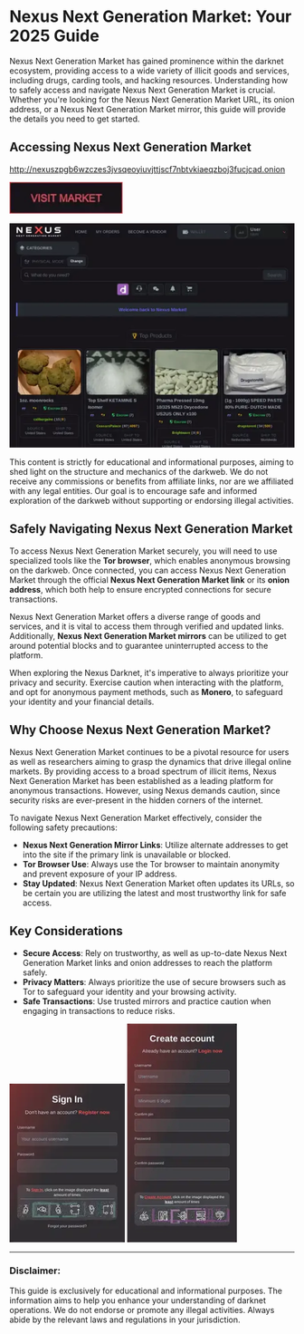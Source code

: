 # Nexus Next Generation Market: Your 2025 Guide

Nexus Next Generation Market has gained prominence within the darknet ecosystem, providing access to a wide variety of illicit goods and services, including drugs, carding tools, and hacking resources. Understanding how to safely access and navigate Nexus Next Generation Market is crucial. Whether you're looking for the Nexus Next Generation Market URL, its onion address, or a Nexus Next Generation Market mirror, this guide will provide the details you need to get started.

## Accessing Nexus Next Generation Market

http://nexuszpgb6wzczes3jvsqeoyiuvjttjscf7nbtvkiaeqzboj3fucjcad.onion

[<img src="/default/unit.webp" width="200">](http://nexuszpgb6wzczes3jvsqeoyiuvjttjscf7nbtvkiaeqzboj3fucjcad.onion)

<a href="http://nexuszpgb6wzczes3jvsqeoyiuvjttjscf7nbtvkiaeqzboj3fucjcad.onion"><img src="/default/done.webp" alt="image" style="max-width: 100%;"></a>

This content is strictly for educational and informational purposes, aiming to shed light on the structure and mechanics of the darkweb. We do not receive any commissions or benefits from affiliate links, nor are we affiliated with any legal entities. Our goal is to encourage safe and informed exploration of the darkweb without supporting or endorsing illegal activities.

## Safely Navigating Nexus Next Generation Market

To access Nexus Next Generation Market securely, you will need to use specialized tools like the **Tor browser**, which enables anonymous browsing on the darkweb. Once connected, you can access Nexus Next Generation Market through the official **Nexus Next Generation Market link** or its **onion address**, which both help to ensure encrypted connections for secure transactions.

Nexus Next Generation Market offers a diverse range of goods and services, and it is vital to access them through verified and updated links. Additionally, **Nexus Next Generation Market mirrors** can be utilized to get around potential blocks and to guarantee uninterrupted access to the platform.

When exploring the Nexus Darknet, it's imperative to always prioritize your privacy and security. Exercise caution when interacting with the platform, and opt for anonymous payment methods, such as **Monero**, to safeguard your identity and your financial details.

## Why Choose Nexus Next Generation Market?

Nexus Next Generation Market continues to be a pivotal resource for users as well as researchers aiming to grasp the dynamics that drive illegal online markets. By providing access to a broad spectrum of illicit items, Nexus Next Generation Market has been established as a leading platform for anonymous transactions. However, using Nexus demands caution, since security risks are ever-present in the hidden corners of the internet.

To navigate Nexus Next Generation Market effectively, consider the following safety precautions:

-   **Nexus Next Generation Mirror Links**: Utilize alternate addresses to get into the site if the primary link is unavailable or blocked.
-   **Tor Browser Use**: Always use the Tor browser to maintain anonymity and prevent exposure of your IP address.
-   **Stay Updated**: Nexus Next Generation Market often updates its URLs, so be certain you are utilizing the latest and most trustworthy link for safe access.

## Key Considerations

-   **Secure Access**: Rely on trustworthy, as well as up-to-date Nexus Next Generation Market links and onion addresses to reach the platform safely.
-   **Privacy Matters**: Always prioritize the use of secure browsers such as Tor to safeguard your identity and your browsing activity.
-   **Safe Transactions**: Use trusted mirrors and practice caution when engaging in transactions to reduce risks.

<a href="http://nexuszpgb6wzczes3jvsqeoyiuvjttjscf7nbtvkiaeqzboj3fucjcad.onion"><img src="/default/session.webp" alt="image" style="max-width: 100%;"></a>
<a href="http://nexuszpgb6wzczes3jvsqeoyiuvjttjscf7nbtvkiaeqzboj3fucjcad.onion"><img src="/default/content.webp" alt="image" style="max-width: 100%;"></a>

---

### Disclaimer:

This guide is exclusively for educational and informational purposes. The information aims to help you enhance your understanding of darknet operations. We do not endorse or promote any illegal activities. Always abide by the relevant laws and regulations in your jurisdiction.